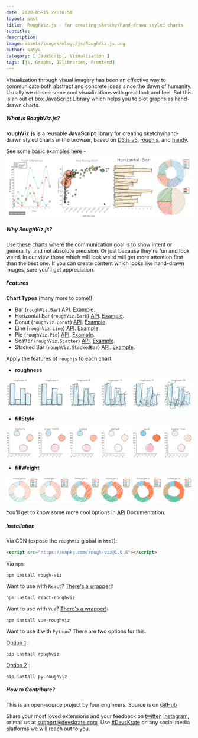```yaml
---
date: 2020-05-15 22:36:58
layout: post
title:  RoughViz.js - for creating sketchy/hand-drawn styled charts
subtitle:
description:
image: assets/images/mlogs/js/RoughViz.js.png
author: satya
category: [ JavaScript, Visualization ]
tags: [js, Graphs, JSlibraries, Frontend]
---
```


Visualization through visual imagery has been an effective way to communicate both abstract and concrete ideas since the dawn of humanity. Usually we do see some cool visualizations with great look and feel. But this is an out of box JavaScript Library which helps you to plot graphs as hand-drawn charts.

##### What is RoughViz.js?
**roughViz.js** is a reusable **JavaScript** library for creating sketchy/hand-drawn styled charts in the browser, based on [D3.js v5](https://d3js.org/), [roughjs](https://roughjs.com/), and [handy](http://handyjs.org/).

See some basic examples here - 
![roughviz](https://raw.githubusercontent.com/jwilber/random_data/master/roughViz.gif)

##### Why RoughViz.js?
Use these charts where the communication goal is to show intent or generality, and not absolute precision. Or just because they're fun and look weird. In our view those which will look weird will get more attention first than the best one. If you can create content which looks like hand-drawn images, sure you'll get appreciation.


##### Features

**Chart Types** (many more to come!)
<ul>
 <li>Bar (<code>roughViz.Bar</code>) <a href="#Bar">API</a>. <a href="https://blockbuilder.org/jwilber/4dc5235f7ea5e51ac1219b3605f5af6a">Example</a>.</li>
<li> Horizontal Bar (<code>roughViz.BarH</code>) <a href="#BarH">API</a>. <a href="https://blockbuilder.org/jwilber/419fa6d878fe6c0f79a28f9fc72d7ec6">Example</a>.</li>
<li> Donut (<code>roughViz.Donut</code>) <a href="#Donut">API</a>. <a href="https://blockbuilder.org/jwilber/e713c03097950d53a8cfde4c23aa292f">Example</a>.</li>
<li> Line (<code>roughViz.Line</code>) <a href="#Line">API</a>. <a href="https://blockbuilder.org/jwilber/ec7cbc374c2dc61b255494511e7d7ac6">Example</a>.</li>
<li> Pie (<code>roughViz.Pie</code>) <a href="#Pie">API</a>. <a href="https://blockbuilder.org/jwilber/d117e0b0864a161bec2d914013ed69da">Example</a>.</li>
<li> Scatter (<code>roughViz.Scatter</code>) <a href="#Scatter">API</a>. <a href="https://blockbuilder.org/jwilber/d02e4381d776fb9a7bcb126d3b32c85b">Example</a>.</li>
 <li> Stacked Bar (<code>roughViz.StackedBar</code>) <a href="#StackedBar">API</a>. <a href="https://blockbuilder.org/jwilber/ee35865631cb805057142568fa5fd090">Example</a>.</li>
 </ul>

Apply the features of `roughjs` to each chart:

- **roughness**
<img src="https://raw.githubusercontent.com/jwilber/random_data/master/roughViz_roughnessbars.png"  alt="roughness examples">

- **fillStyle**
<img src="https://raw.githubusercontent.com/jwilber/random_data/master/rough_fillStyles.png"  alt="fillStyle examples">


- **fillWeight**
<img src="https://raw.githubusercontent.com/jwilber/random_data/master/roughViz_fillweight.png"  alt="fillStyle examples">


You'll get to know some more cool options in [API](https://github.com/jwilber/roughViz/blob/master/README.md#API) Documentation.

##### Installation

Via CDN (expose the `roughViz` global in `html`):

```html
<script src="https://unpkg.com/rough-viz@1.0.6"></script>
```

Via `npm`:

```
npm install rough-viz
```

Want to use with `React`? [There's a wrapper!](https://github.com/Chris927/react-roughviz):

```
npm install react-roughviz
```

Want to use with `Vue`? [There's a wrapper!](https://github.com/jolo-dev/vue-roughviz):

```
npm install vue-roughviz
```

Want to use it with `Python`? 
There are two options for this.

[Option 1](https://github.com/hannansatopay/roughviz) :
```
pip install roughviz
```
[Option 2](https://github.com/charlesdong1991/py-roughviz) :
```
pip install py-roughviz
```

##### How to Contribute?

This is an open-source project by four engineers. Source is on [GitHub](https://github.com/jwilber/roughViz/)


Share your most loved extensions and your feedback on [twitter](https://twitter.com/devskrate), [Instagram](https://instagram.com/devskrate), or mail us at [support@devskrate.com](mailto:support@devskrate.com). Use [#DevsKrate](https://devskrate.com) on any social media platforms we will reach out to you.
